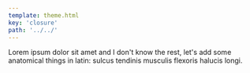 ```yaml
---
template: theme.html
key: 'closure'
path: '../../'
---
```


Lorem ipsum dolor sit amet and I don't know the rest, let's add some anatomical things in latin: sulcus tendinis musculis flexoris halucis longi.